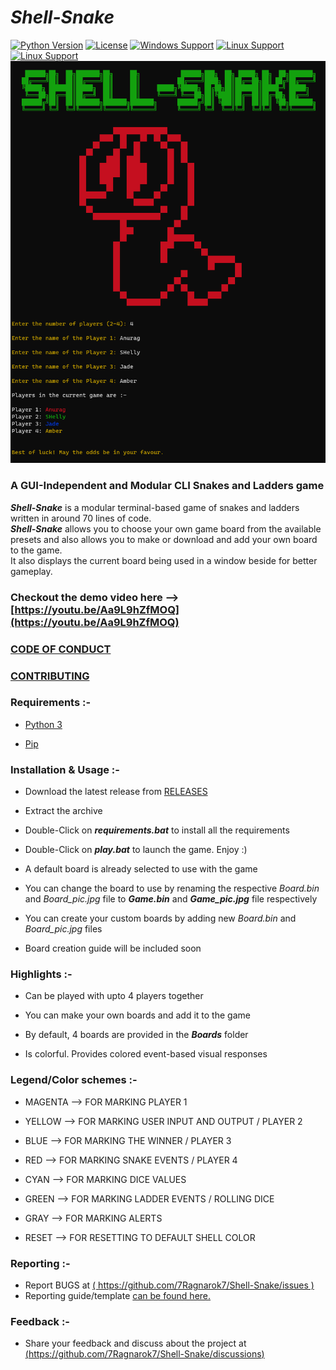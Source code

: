 # *Shell-Snake*


[![Python Version](https://img.shields.io/badge/python-3.9+-008000.svg)](https://www.python.org)  [![License](https://img.shields.io/badge/license-MIT-800000.svg)](LICENSE) [![Windows Support](https://img.shields.io/badge/Supports-Windows-0000ff.svg)](https://www.microsoft.com/en-us/windows) [![Linux Support](https://img.shields.io/badge/Supports-Android-ff4500.svg)](https://www.android.com/) [![Linux Support](https://img.shields.io/badge/Support-Linux-00ff00.svg)](https://www.linux.org/)
[![Shell-Snake-icon](image-src/image.png)][page]

### A GUI-Independent and Modular CLI Snakes and Ladders game

***Shell-Snake*** is a modular terminal-based game of snakes and ladders written in around 70 lines of code.  
***Shell-Snake*** allows you to choose your own game board from the available presets and also allows you to make or download and add your own board to the game.  
It also displays the current board being used in a window beside for better gameplay.

### Checkout the demo video here --> [https://youtu.be/Aa9L9hZfMOQ](https://youtu.be/Aa9L9hZfMOQ)

### [CODE OF CONDUCT](CODE_OF_CONDUCT.md)

### [CONTRIBUTING](CONTRIBUTING.md)

### Requirements :- 
 - [Python 3][py]

 - [Pip][pp]

### Installation & Usage :-
 - Download the latest release from [RELEASES][RELEASES]
 
 - Extract the archive

 - Double-Click on ***requirements.bat*** to install all the requirements
 
 - Double-Click on ***play.bat*** to launch the game. Enjoy :)
 
 - A default board is already selected to use with the game
 
 - You can change the board to use by renaming the respective *Board.bin* and *Board_pic.jpg* file to ***Game.bin*** and ***Game_pic.jpg*** file respectively
 
 - You can create your custom boards by adding new *Board.bin* and *Board_pic.jpg* files
 
 - Board creation guide will be included soon

### Highlights :-
 - Can be played with upto 4 players together
 
 - You can make your own boards and add it to the game
 
 - By default, 4 boards are provided in the ***Boards*** folder
 
 - Is colorful. Provides colored event-based visual responses
 
### Legend/Color schemes :-
 - MAGENTA -->  FOR MARKING PLAYER 1

 - YELLOW  -->  FOR MARKING USER INPUT AND OUTPUT / PLAYER 2

 - BLUE    -->  FOR MARKING THE WINNER / PLAYER 3
 
 - RED     -->  FOR MARKING SNAKE EVENTS / PLAYER 4

 - CYAN    -->  FOR MARKING DICE VALUES
 
 - GREEN   -->  FOR MARKING LADDER EVENTS / ROLLING DICE

 - GRAY    -->  FOR MARKING ALERTS

 - RESET   -->  FOR RESETTING TO DEFAULT SHELL COLOR

### Reporting :-
 - Report BUGS at [( https://github.com/7Ragnarok7/Shell-Snake/issues )](https://github.com/7Ragnarok7/Shell-Snake/issues)
 - Reporting guide/template [can be found here.](.github/ISSUE_TEMPLATE)

### Feedback :-
 - Share your feedback and discuss about the project at [(https://github.com/7Ragnarok7/Shell-Snake/discussions)](https://github.com/7Ragnarok7/Shell-Snake/discussions)

[//]: # "References below:-" 

[py]:<https://www.python.org>
[pp]:<https://pip.pypa.io/en/stable/installing>
[page]:<https://7Ragnarok7.github.io/Shell-Snake/>
[RELEASES]:<https://github.com/7Ragnarok7/Shell-Snake/releases>
